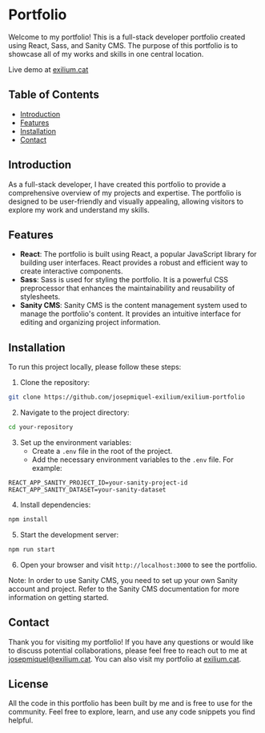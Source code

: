 # Portfolio

Welcome to my portfolio! This is a full-stack developer portfolio created using React, Sass, and Sanity CMS. The purpose of this portfolio is to showcase all of my works and skills in one central location.

Live demo at [exilium.cat](https://exilium.cat)

## Table of Contents

-   [Introduction](#introduction)
-   [Features](#features)
-   [Installation](#installation)
-   [Contact](#contact)

## Introduction

As a full-stack developer, I have created this portfolio to provide a comprehensive overview of my projects and expertise. The portfolio is designed to be user-friendly and visually appealing, allowing visitors to explore my work and understand my skills.

## Features

-   **React**: The portfolio is built using React, a popular JavaScript library for building user interfaces. React provides a robust and efficient way to create interactive components.
-   **Sass**: Sass is used for styling the portfolio. It is a powerful CSS preprocessor that enhances the maintainability and reusability of stylesheets.
-   **Sanity CMS**: Sanity CMS is the content management system used to manage the portfolio's content. It provides an intuitive interface for editing and organizing project information.

## Installation

To run this project locally, please follow these steps:

1. Clone the repository:

```bash
git clone https://github.com/josepmiquel-exilium/exilium-portfolio
```

2. Navigate to the project directory:

```bash
cd your-repository
```

3. Set up the environment variables:
    - Create a `.env` file in the root of the project.
    - Add the necessary environment variables to the `.env` file. For example:

```plaintext
REACT_APP_SANITY_PROJECT_ID=your-sanity-project-id
REACT_APP_SANITY_DATASET=your-sanity-dataset
```

4. Install dependencies:

```bash
npm install
```

5. Start the development server:

```bash
npm run start
```

6. Open your browser and visit `http://localhost:3000` to see the portfolio.

Note: In order to use Sanity CMS, you need to set up your own Sanity account and project. Refer to the Sanity CMS documentation for more information on getting started.

## Contact

Thank you for visiting my portfolio! If you have any questions or would like to discuss potential collaborations, please feel free to reach out to me at josepmiquel@exilium.cat. You can also visit my portfolio at [exilium.cat](https://exilium.cat).

## License

All the code in this portfolio has been built by me and is free to use for the community. Feel free to explore, learn, and use any code snippets you find helpful.
